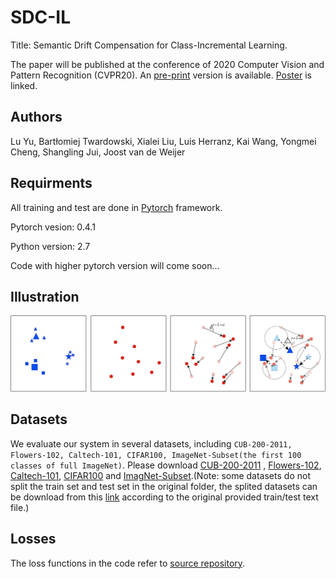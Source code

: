 # SDC-IL
Title: Semantic Drift Compensation for Class-Incremental Learning.

The paper will be published at the conference of 2020 Computer Vision and Pattern Recognition (CVPR20). An [pre-print](https://arxiv.org/pdf/2004.00440.pdf) version is available. [Poster](./6105-poster.pdf) is linked.

## Authors
Lu Yu, Bartłomiej Twardowski, Xialei Liu, Luis Herranz, Kai Wang, Yongmei Cheng, Shangling Jui, Joost van de Weijer

## Requirments
All training and test are done in [Pytorch](https://pytorch.org/) framework.

Pytorch vesion: 0.4.1

Python version: 2.7

Code with higher pytorch version will come soon...

## Illustration
![figure](./SDC.png)

## Datasets
We evaluate our system in several datasets, including ```CUB-200-2011, Flowers-102, Caltech-101, CIFAR100, ImageNet-Subset(the first 100 classes of full ImageNet)```.
Please download [CUB-200-2011](http://www.vision.caltech.edu/visipedia/CUB-200-2011.html) , [Flowers-102](https://www.robots.ox.ac.uk/~vgg/data/flowers/102/), [Caltech-101](http://www.vision.caltech.edu/Image_Datasets/Caltech101/), [CIFAR100](https://www.cs.toronto.edu/~kriz/cifar.html) and [ImagNet-Subset](http://www.image-net.org).(Note: some datasets do not split the train set and test set in the original folder, the splited datasets can be download from this [link](https://drive.google.com/open?id=1sjJTCbVriYSbntQfGMQUJH7y2D_UogT2) according to the original provided train/test text file.) 

## Losses
The loss functions in the code refer to [source repository](https://github.com/bnu-wangxun/Deep_Metric).

